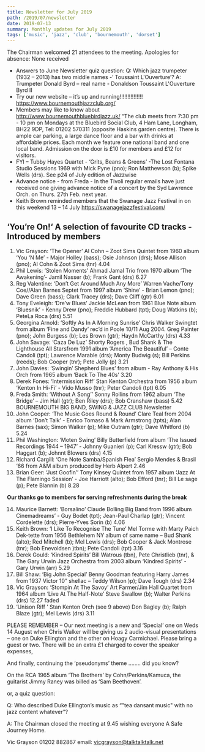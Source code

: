 ```yaml
---
title: Newsletter for July 2019
path: /2019/07/newsletter
date: 2019-07-13
summary: Monthly updates for July 2019
tags: ['music', 'jazz', 'club', 'bournemouth', 'dorset']
---
```


The Chairman welcomed 21 attendees to the meeting. Apologies for absence: None received

* Answers to June Newsletter quiz question: Q: Which jazz trumpeter (1932 – 2013) has two middle
names -’ Toussaint L'Ouverture’? A: Trumpeter Donald Byrd – real name - Donaldson
Toussaint L'Ouverture Byrd II
* Try our new website – it’s up and running!!!!!!!!!!!!!!!
https://www.bournemouthjazzclub.org/
* Members may like to know about http://www.bournemouthbluebirdjazz.uk/
“The club meets from 7:30 pm - 10 pm on Mondays at the Bluebird Social Club, 4 Ham Lane, Longham, BH22 9DP,
Tel: 01202 570311 (opposite Haskins garden centre). There is ample car parking, a large dance floor and a bar with
drinks at affordable prices. Each month we feature one national band and one local band. Admission on the door is £10
for members and £12 for visitors.
* FYI – Tubby Hayes Quartet - ‘Grits, Beans & Greens’ -The Lost Fontana Studio Sessions 1969
with Mick Pyne (pno); Ron Matthewson (b); Spike Wells (drs). See p24 of July edition of Jazzwise
* Advance notice - from Freda - In the Tivoli regular emails have just received one giving advance
notice of a concert by the Syd Lawrence Orch. on Thurs. 27th Feb. next year.
* Keith Brown reminded members that the Swanage Jazz Festival in on this weekend 13 – 14 July
https://swanagejazzfestival.com/

## ‘You’re On!‘ A selection of favourite CD tracks - Introduced by members

1. Vic Grayson: ‘The Opener’ Al Cohn – Zoot Sims Quintet from 1960 album ‘You ‘N Me’ - Major Holley (bass);
Osie Johnson (drs); Mose Allison (pno); Al Cohn & Zoot Sims (tnr) 4.04
2. Phil Lewis: ‘Stolen Moments’ Ahmad Jamal Trio from 1970 album ‘The Awakening’- Jamil Nasser (b); Frank
Gant (drs) 6.27
3. Reg Valentine: ‘Don’t Get Around Much Any More’ Warren Vache/Tony Coe//Alan Barnes Septet from 1997
album ‘Shine’ - Brian Lemon (pno); Dave Green (bass); Clark Tracey (drs); Dave Cliff (gtr) 6.01
4. Tony Eveleigh: ‘Dre’w Blues’ Jackie McLean from 1961 Blue Note album ‘Bluesnik’ - Kenny Drew (pno);
Freddie Hubbard (tpt); Doug Watkins (b); PeteLa Roca (drs) 5.51
5. Georgina Arnold: ‘Softly As In A Morning Sunrise’ Chris Walker Swingtet from album ‘Fine and Dandy’ rec’d
in Poole 10/11 Aug 2004. Greg Painter (pno); John Burgess (b); Les Brown (gtr); Haydn McCarthy (drs) 4.33
6. John Savage: ‘Caza De Luz’ Shorty Rogers , Bud Shank & The Lighthouse All Starsfrom 1991 album ‘America
The Beautiful’ – Conte Candoli (tpt); Lawrence Marable (drs); Monty Budwig (s); Bill Perkins (reeds); Bob Cooper
(tnr); Pete Jolly (p) 3.21
7. John Davies: ‘Swingin’ Shepherd Blues’ from album - Ray Anthony & His Orch from 1965 album ‘Back To
The 40s’ 3.20
8. Derek Fones: ‘Intermission Riff’ Stan Kenton Orchestra from 1956 album ‘Kenton In Hi-Fi’ - Vido Musso (tnr);
Peter Candoli (tpt) 6.05
9. Freda Smith: ‘Without A Song’’ Sonny Rollins from 1962 album ‘The Bridge’ – Jim Hall (gtr); Ben Riley
(drs); Bob Cranshaw (bass) 5.42
BOURNEMOUTH BIG BAND,
SWING & JAZZ CLUB Newsletter
10. John Cooper: ‘The Music Goes Round & Round’ Clare Teal from 2004 album ‘Don’t Talk’ - Enrico Tomaso
& Mark Armstrong (tpts); Alan Barnes (sax); Simon Walker (p); Mike Outram (gtr); Dave Whitford (b) 5.24
11. Phil Washington: ‘Moten Swing’ Billy Butterfield from album ‘The Issued Recordings 1944 – 1947’ - Johnny
Guanieri (p); Carl Kressw (gtr); Bob Haggart (b); Johnnt Blowers (drs) 4.15
12. Richard Cargill: ‘One Note Samba/Spanish Flea’ Sergio Mendes & Brasil ‘66 from A&M album produced by
Herb Alpert 2.46
13. Brian Geer: ‘Just Goofin’’ Tony Kinsey Quintet from 1957 album ‘Jazz At The Flamingo Session’ - Joe Harriott
(alto); Bob Efford (tnr); Bill Le sage (p); Pete Blannin (b) 8.28

__Our thanks go to members for serving refreshments during the break__

14. Maurice Barnett: ‘Borsalino’ Claude Bolling Big Band from 1996 album Cinemadreams’ - Guy Bodet (tpt);
Jean-Paul Charlap (gtr); Vincent Cordelette (drs); Pierre-Yves Sorin (b) 4.06
15. Keith Brown: ‘I Like To Recognise The Tune’ Mel Torme with Marty Paich Dek-tette from 1956 Bethlehem
NY album of same name – Bud Shank (alto); Red Mitchell (b); Mel Lewis (drs); Bob Cooper & Jack Montrose
(tnr); Bob Enevoldsen )tbn); Pete Candoli (tpt) 3.16
16. Derek Gould: ‘Kindred Spirits’ Bill Watrous (tbn), Pete Christlieb (tnr), & The Gary Urwin Jazz Orchestra
from 2003 album ‘Kindred Spirits’ - Gary Urwin (arr) 5.29
17. Bill Shaw: ‘Big John Special’ Benny Goodman featuring Harry James from 1937 Victor 10” shellac – Teddy
Wilson )p); Dave Tough (drs) 2.34
18. Vic Grayson: ‘Stompin At The Savoy’ Art Farmer/Jim Hall Quartet from 1964 album ‘Live At The Half-Note’
Steve Swallow (b); Walter Perkins (drs) 12.27 faded
19. ‘Unison Riff ’ Stan Kenton Orch (see 9 above) Don Bagley (b); Ralph Blaze (gtr); Mel Lewis (drs) 3.11

PLEASE REMEMBER – Our next meeting is a new and ‘Special’ one on Weds 14 August
when Chris Walker will be giving us 2 audio-visual presentations – one on Duke Ellington
and the other on Hoagy Carmichael. Please bring a guest or two. There will be an extra £1
charged to cover the speaker expenses,

And finally, continuing the ‘pseudonyms’ theme …….. did you know?

On the RCA 1965 album ‘The Brothers’ by Cohn/Perkins/Kamuca, the guitarist Jimmy
Raney was billed as ‘Sam Beethoven’.

or, a quiz question:

Q: Who described Duke Ellington’s music as “"tea dansant music" with no jazz content
whatever”?

A:
The Chairman closed the meeting at 9.45 wishing everyone A Safe Journey Home.

Vic Grayson 01202 882867 email: vicgrayson@talktalktalk.net